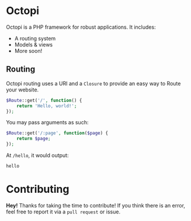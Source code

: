 # Octopi
Octopi is a PHP framework for robust applications.  It includes:

- A routing system
- Models & views
- More soon!

## Routing
Octopi routing uses a URI and a `Closure` to provide an easy way to Route your website.

```php
$Route::get('/', function() {
    return 'Hello, world!';
});
```

You may pass arguments as such:

```php
$Route::get('/:page', function($page) {
    return $page;
});
```

At `/hello`, it would output:
```
hello
```

# Contributing
**Hey!**  Thanks for taking the time to contribute!  If you think there is an error, feel free to report it via a `pull request` or issue.
